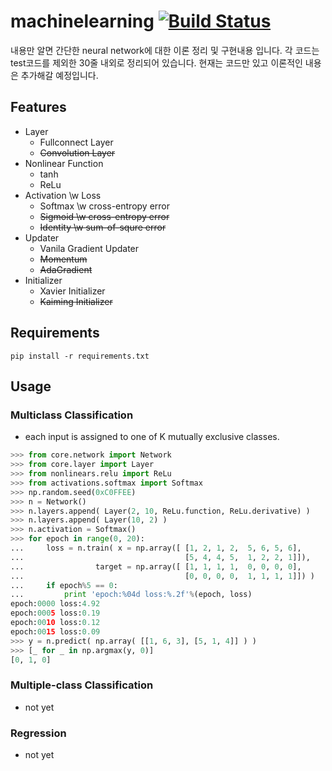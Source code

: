# machinelearning [![Build Status](https://travis-ci.org/wbaek/machinelearning.svg?branch=master)](https://travis-ci.org/wbaek/machinelearning)

내용만 알면 간단한 neural network에 대한 이론 정리 및 구현내용 입니다.
각 코드는 test코드를 제외한 30줄 내외로 정리되어 있습니다.
현재는 코드만 있고 이론적인 내용은 추가해갈 예정입니다.


## Features
* Layer
  * Fullconnect Layer
  * ~~Convolution Layer~~
* Nonlinear Function
  * tanh
  * ReLu
* Activation \w Loss
  * Softmax \w cross-entropy error
  * ~~Sigmoid \w cross-entropy error~~
  * ~~Identity \w sum-of-squre error~~
* Updater
  * Vanila Gradient Updater
  * ~~Momentum~~
  * ~~AdaGradient~~
* Initializer
  * Xavier Initializer
  * ~~Kaiming Initializer~~

## Requirements
```
pip install -r requirements.txt
```


## Usage
### Multiclass Classification
* each input is assigned to one of K mutually exclusive classes.
```python
>>> from core.network import Network
>>> from core.layer import Layer
>>> from nonlinears.relu import ReLu
>>> from activations.softmax import Softmax
>>> np.random.seed(0xC0FFEE)
>>> n = Network()
>>> n.layers.append( Layer(2, 10, ReLu.function, ReLu.derivative) )
>>> n.layers.append( Layer(10, 2) )
>>> n.activation = Softmax()
>>> for epoch in range(0, 20):
...     loss = n.train( x = np.array([ [1, 2, 1, 2,  5, 6, 5, 6],
...                                    [5, 4, 4, 5,  1, 2, 2, 1]]),
...                target = np.array([ [1, 1, 1, 1,  0, 0, 0, 0],
...                                    [0, 0, 0, 0,  1, 1, 1, 1]]) )
...     if epoch%5 == 0:
...         print 'epoch:%04d loss:%.2f'%(epoch, loss)
epoch:0000 loss:4.92
epoch:0005 loss:0.19
epoch:0010 loss:0.12
epoch:0015 loss:0.09
>>> y = n.predict( np.array( [[1, 6, 3], [5, 1, 4]] ) )
>>> [_ for _ in np.argmax(y, 0)]
[0, 1, 0]
```


### Multiple-class Classification
* not yet



### Regression
* not yet


